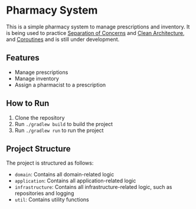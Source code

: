 # Pharmacy System

This is a simple pharmacy system to manage prescriptions and inventory. It is being used to practice [Separation of Concerns](https://en.wikipedia.org/wiki/Separation_of_concerns) and [Clean Architecture](https://blog.8thlight.com/uncle-bob/2012/08/13/The-Clean-Architecture.html), and [Coroutines](https://kotlinlang.org/docs/reference/coroutines.html) and is still under development.
## Features

*   Manage prescriptions
*   Manage inventory
*   Assign a pharmacist to a prescription

## How to Run

1.  Clone the repository
2.  Run `./gradlew build` to build the project
3.  Run `./gradlew run` to run the project

## Project Structure

The project is structured as follows:

*   `domain`: Contains all domain-related logic
*   `application`: Contains all application-related logic
*   `infrastructure`: Contains all infrastructure-related logic, such as repositories and logging
*   `util`: Contains utility functions